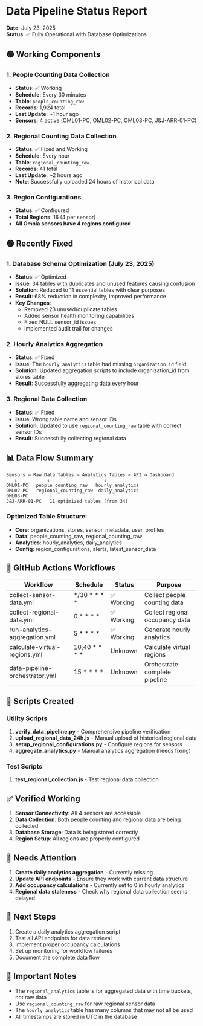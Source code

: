 # Data Pipeline Status Report

**Date**: July 23, 2025  
**Status**: ✅ Fully Operational with Database Optimizations

## 🟢 Working Components

### 1. People Counting Data Collection
- **Status**: ✅ Working
- **Schedule**: Every 30 minutes
- **Table**: `people_counting_raw`
- **Records**: 1,924 total
- **Last Update**: ~1 hour ago
- **Sensors**: 4 active (OML01-PC, OML02-PC, OML03-PC, J&J-ARR-01-PC)

### 2. Regional Counting Data Collection
- **Status**: ✅ Fixed and Working
- **Schedule**: Every hour
- **Table**: `regional_counting_raw`
- **Records**: 41 total
- **Last Update**: ~2 hours ago
- **Note**: Successfully uploaded 24 hours of historical data

### 3. Region Configurations
- **Status**: ✅ Configured
- **Total Regions**: 16 (4 per sensor)
- **All Omnia sensors have 4 regions configured**

## 🟢 Recently Fixed

### 1. Database Schema Optimization (July 23, 2025)
- **Status**: ✅ Optimized
- **Issue**: 34 tables with duplicates and unused features causing confusion
- **Solution**: Reduced to 11 essential tables with clear purposes
- **Result**: 68% reduction in complexity, improved performance
- **Key Changes**:
  - Removed 23 unused/duplicate tables
  - Added sensor health monitoring capabilities
  - Fixed NULL sensor_id issues
  - Implemented audit trail for changes

### 2. Hourly Analytics Aggregation
- **Status**: ✅ Fixed
- **Issue**: The `hourly_analytics` table had missing `organization_id` field
- **Solution**: Updated aggregation scripts to include organization_id from stores table
- **Result**: Successfully aggregating data every hour

### 3. Regional Data Collection
- **Status**: ✅ Fixed
- **Issue**: Wrong table name and sensor IDs
- **Solution**: Updated to use `regional_counting_raw` table with correct sensor IDs
- **Result**: Successfully collecting regional data

## 📊 Data Flow Summary

```
Sensors → Raw Data Tables → Analytics Tables → API → Dashboard
   ↓           ↓                    ↓
OML01-PC   people_counting_raw   hourly_analytics
OML02-PC   regional_counting_raw  daily_analytics
OML03-PC        ↓
J&J-ARR-01-PC   11 optimized tables (from 34)
```

### Optimized Table Structure:
- **Core**: organizations, stores, sensor_metadata, user_profiles
- **Data**: people_counting_raw, regional_counting_raw
- **Analytics**: hourly_analytics, daily_analytics
- **Config**: region_configurations, alerts, latest_sensor_data

## 🔧 GitHub Actions Workflows

| Workflow | Schedule | Status | Purpose |
|----------|----------|--------|---------|
| collect-sensor-data.yml | */30 * * * * | ✅ Working | Collect people counting data |
| collect-regional-data.yml | 0 * * * * | ✅ Working | Collect regional occupancy data |
| run-analytics-aggregation.yml | 5 * * * * | ✅ Working | Generate hourly analytics |
| calculate-virtual-regions.yml | 10,40 * * * * | Unknown | Calculate virtual regions |
| data-pipeline-orchestrator.yml | 15 * * * * | Unknown | Orchestrate complete pipeline |

## 📝 Scripts Created

### Utility Scripts
1. **verify_data_pipeline.py** - Comprehensive pipeline verification
2. **upload_regional_data_24h.js** - Manual upload of historical regional data
3. **setup_regional_configurations.py** - Configure regions for sensors
4. **aggregate_analytics.py** - Manual analytics aggregation (needs fixing)

### Test Scripts
1. **test_regional_collection.js** - Test regional data collection

## ✅ Verified Working

1. **Sensor Connectivity**: All 4 sensors are accessible
2. **Data Collection**: Both people counting and regional data are being collected
3. **Database Storage**: Data is being stored correctly
4. **Region Setup**: All regions are properly configured

## 🔴 Needs Attention

1. **Create daily analytics aggregation** - Currently missing
2. **Update API endpoints** - Ensure they work with current data structure
3. **Add occupancy calculations** - Currently set to 0 in hourly analytics
4. **Regional data staleness** - Check why regional data collection seems delayed

## 🚀 Next Steps

1. Create a daily analytics aggregation script
2. Test all API endpoints for data retrieval
3. Implement proper occupancy calculations
4. Set up monitoring for workflow failures
5. Document the complete data flow

## 📌 Important Notes

- The `regional_analytics` table is for aggregated data with time buckets, not raw data
- Use `regional_counting_raw` for raw regional sensor data
- The `hourly_analytics` table has many columns that may not all be used
- All timestamps are stored in UTC in the database